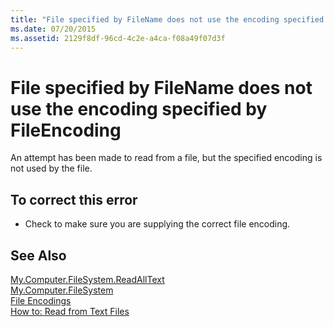 ```yaml
---
title: "File specified by FileName does not use the encoding specified by FileEncoding"
ms.date: 07/20/2015
ms.assetid: 2129f8df-96cd-4c2e-a4ca-f08a49f07d3f
---
```

# File specified by FileName does not use the encoding specified by FileEncoding
An attempt has been made to read from a file, but the specified encoding is not used by the file.  
  
## To correct this error  
  
- Check to make sure you are supplying the correct file encoding.  
  
## See Also  
 [My.Computer.FileSystem.ReadAllText](xref:Microsoft.VisualBasic.FileIO.FileSystem.ReadAllText%2A)  
 [My.Computer.FileSystem](xref:Microsoft.VisualBasic.FileIO.FileSystem)  
 [File Encodings](../../visual-basic/developing-apps/programming/drives-directories-files/file-encodings.md)  
 [How to: Read from Text Files](../../visual-basic/developing-apps/programming/drives-directories-files/how-to-read-from-text-files.md)
